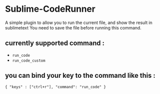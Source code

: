 Sublime-CodeRunner
==================

A simple plugin to allow you to run the current file, and show the result in sublimetext
You need to save the file before running this command.

## currently supported command :
   -  `run_code`
   -  `run_code_custom`

## you can bind your key to the command like this :
   `{ "keys" : ["ctrl+r"], "command": "run_code" }`
